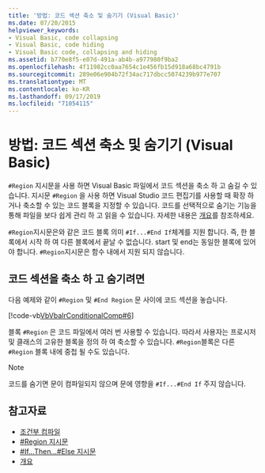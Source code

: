 ```yaml
---
title: '방법: 코드 섹션 축소 및 숨기기 (Visual Basic)'
ms.date: 07/20/2015
helpviewer_keywords:
- Visual Basic, code collapsing
- Visual Basic, code hiding
- Visual Basic code, collapsing and hiding
ms.assetid: b770e8f5-e07d-491a-ab4b-a977980f9ba2
ms.openlocfilehash: 4f11982cc0aa7654c1e456fb15d918a68bc4791b
ms.sourcegitcommit: 289e06e904b72f34ac717dbcc5074239b977e707
ms.translationtype: MT
ms.contentlocale: ko-KR
ms.lasthandoff: 09/17/2019
ms.locfileid: "71054115"
---
```

# <a name="how-to-collapse-and-hide-sections-of-code-visual-basic"></a>방법: 코드 섹션 축소 및 숨기기 (Visual Basic)

`#Region` 지시문을 사용 하면 Visual Basic 파일에서 코드 섹션을 축소 하 고 숨길 수 있습니다. 지시문 `#Region` 을 사용 하면 Visual Studio 코드 편집기를 사용할 때 확장 하거나 축소할 수 있는 코드 블록을 지정할 수 있습니다. 코드를 선택적으로 숨기는 기능을 통해 파일을 보다 쉽게 관리 하 고 읽을 수 있습니다. 자세한 내용은 [개요](/visualstudio/ide/outlining)를 참조하세요.

`#Region`지시문은와 같은 코드 블록 의미 `#If...#End If`체계를 지원 합니다. 즉, 한 블록에서 시작 하 여 다른 블록에서 끝날 수 없습니다. start 및 end는 동일한 블록에 있어야 합니다. `#Region`지시문은 함수 내에서 지원 되지 않습니다.

## <a name="to-collapse-and-hide-a-section-of-code"></a>코드 섹션을 축소 하 고 숨기려면

다음 예제와 같이 `#Region` 및 `#End Region` 문 사이에 코드 섹션을 놓습니다.

[!code-vb[VbVbalrConditionalComp#6](~/samples/snippets/visualbasic/VS_Snippets_VBCSharp/VbVbalrConditionalComp/VB/Class1.vb#6)]

블록 `#Region` 은 코드 파일에서 여러 번 사용할 수 있습니다. 따라서 사용자는 프로시저 및 클래스의 고유한 블록을 정의 하 여 축소할 수 있습니다. `#Region`블록은 다른 `#Region` 블록 내에 중첩 될 수도 있습니다.

> [!NOTE]
> 코드를 숨기면 문이 컴파일되지 않으며 문에 영향을 `#If...#End If` 주지 않습니다.

## <a name="see-also"></a>참고자료

- [조건부 컴파일](../../../visual-basic/programming-guide/program-structure/conditional-compilation.md)
- [#Region 지시문](../../../visual-basic/language-reference/directives/region-directive.md)
- [#If...Then...#Else 지시문](../../../visual-basic/language-reference/directives/if-then-else-directives.md)
- [개요](/visualstudio/ide/outlining)
